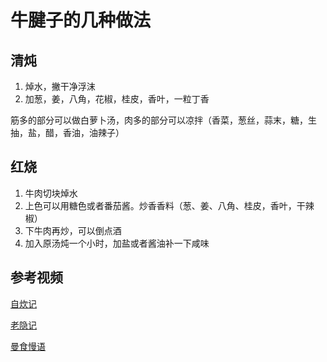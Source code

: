 # 牛腱子的几种做法

## 清炖

1. 焯水，撇干净浮沫
2. 加葱，姜，八角，花椒，桂皮，香叶，一粒丁香

筋多的部分可以做白萝卜汤，肉多的部分可以凉拌（香菜，葱丝，蒜末，糖，生抽，盐，醋，香油，油辣子）

## 红烧

1. 牛肉切块焯水
2. 上色可以用糖色或者番茄酱。炒香香料（葱、姜、八角、桂皮，香叶，干辣椒）
3. 下牛肉再炒，可以倒点酒
4. 加入原汤炖一个小时，加盐或者酱油补一下咸味

## 参考视频

[自炊记](https://www.bilibili.com/video/BV1xy4y1B7Jv)

[老隐记](https://www.bilibili.com/video/BV19b4y1Z7s8)

[曼食慢语](https://www.bilibili.com/video/BV1Qh411W7kY)
